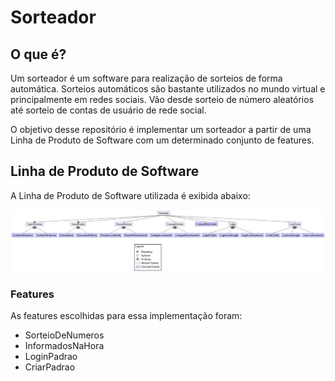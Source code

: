 # Sorteador

## O que é?

Um sorteador é um software para realização de sorteios de forma automática. 
Sorteios automáticos são bastante utilizados no mundo virtual e principalmente em redes sociais. 
Vão desde sorteio de número aleatórios até sorteio de contas de usuário de rede social.

O objetivo desse repositório é implementar um sorteador a partir de uma Linha de Produto de Software
com um determinado conjunto de features.

## Linha de Produto de Software

A Linha de Produto de Software utilizada é exibida abaixo:

![Diagrama de features.](docs/images/LPS%20-%20Sorteador.png)

### Features

As features escolhidas para essa implementação foram: 

 - SorteioDeNumeros
 - InformadosNaHora
 - LoginPadrao
 - CriarPadrao


